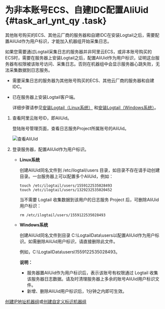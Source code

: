 # 为非本账号ECS、自建IDC配置AliUid {#task_arl_ynt_qy .task}

其他账号购买的ECS、其他云厂商的服务器和自建IDC在安装Logtail之后，需要配置AliUid作为用户标识，才能加入机器组开始采集日志。

如果您需要通过Logtail采集日志的服务器并非阿里云ECS，或非本账号购买的ECS时，需要在服务器上安装Logtail之后，配置AliUid作为用户标识，证明这台服务器有权限被该账号访问、采集日志。否则在机器组中会显示服务器心跳失败，无法采集数据到日志服务。

-   需要采集日志的服务器为其他账号购买的ECS、其他云厂商的服务器和自建IDC。

-   已在服务器上安装Logtail客户端。

    详细步骤请参见[安装Logtail（Linux系统）](intl.zh-CN/用户指南/Logtail采集/安装/安装Logtail（Linux系统）.md) 和[安装Logtail（Windows系统）](intl.zh-CN/用户指南/Logtail采集/安装/安装Logtail（Windows系统）.md)。


1.  查看阿里云账号ID，即AliUid。 

    登陆账号管理页面，查看日志服务Project所属账号的AliUid。

    ![](images/5286_zh-CN.png "查看AliUid")

2.  登录服务器，配置AliUid作为用户标识。 
    -   **Linux系统**

        创建AliUid同名文件到 /etc/ilogtail/users 目录，如目录不存在请手动创建目录。一台服务器上可以配置多个AliUid，例如：

        ```
        touch /etc/ilogtail/users/1559122535028493
        touch /etc/ilogtail/users/1329232535020452
        ```

        当不需要 Logtail 收集数据到该用户的日志服务 Project 后，可删除AliUid用户标识：

        ```
        rm /etc/ilogtail/users/1559122535028493
        ```

    -   **Windows系统**

        创建AliUid同名文件到目录 C:\\LogtailData\\users以配置AliUid作为用户标识。如需删除AliUid用户标识，请直接删除此文件。

        例如，C:\\LogtailData\\users\\1559122535028493。

        **说明：** 

        -   服务器置AliUid作为用户标识后，表示该账号有权限通过 Logtail 收集该服务器日志数据。请及时清理服务器上多余的账号AliUid用户标识文件。
        -   新增、删除AliUid用户标识后，1分钟之内即可生效。

[创建IP地址机器组](intl.zh-CN/用户指南/Logtail采集/机器组/创建IP地址机器组.md)或[创建自定义标识机器组](intl.zh-CN/用户指南/Logtail采集/机器组/创建用户自定义标识机器组.md)

